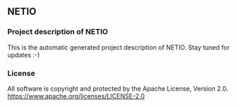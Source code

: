 ## NETIO
### Project description of NETIO
This is the automatic generated project description of NETIO. Stay tuned for updates :-)
### License
All software is copyright and protected by the Apache License, Version 2.0.
https://www.apache.org/licenses/LICENSE-2.0